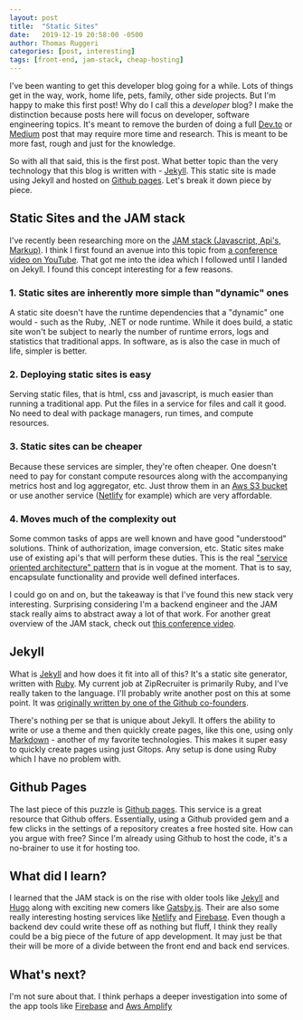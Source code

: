 ```yaml
---
layout: post
title:  "Static Sites"
date:   2019-12-19 20:58:00 -0500
author: Thomas Ruggeri
categories: [post, interesting]
tags: [front-end, jam-stack, cheap-hosting]
---
```

I've been wanting to get this developer blog going for a while. Lots of things get in the way, work, home life, pets,
family, other side projects. But I'm happy to make this first post! Why do I call this a _developer_ blog?
I make the distinction because posts here will focus on developer, software engineering topics. It's meant to
remove the burden of doing a full [Dev.to](https://www.dev.to) or [Medium](https://www.medium.com) post 
that may require more time and research. This is meant to be more fast, rough and just for the knowledge.

So with all that said, this is the first post. What better topic than the very technology that this blog is written
with - [Jekyll](https://jekyllrb.com/). This static site is made using Jekyll and hosted on 
[Github pages](https://pages.github.com/). Let's break it down piece by piece.

## Static Sites and the JAM stack

I've recently been researching more on the [JAM stack (Javascript, Api's, Markup)](https://jamstack.org/). 
I think I first found an avenue into this topic from 
[a conference video on YouTube](https://www.youtube.com/watch?v=QeNLdiTHy4M). That got me into the idea which I 
followed until I landed on Jekyll. I found this concept interesting for a few reasons.

### 1. Static sites are inherently more simple than "dynamic" ones

A static site doesn't have the runtime dependencies that a "dynamic" one would - such as the Ruby, .NET or node runtime.
While it does build, a static site won't be subject to nearly the number of runtime errors, logs
and statistics that traditional apps. In software, as is also the case in much of life, simpler is better.

### 2. Deploying static sites is easy

Serving static files, that is html, css and javascript, is much easier than running a traditional app. Put the files in
a service for files and call it good. No need to deal with package managers, run times, and compute resources.

### 3. Static sites can be cheaper

Because these services are simpler, they're often cheaper. One doesn't need to pay for constant compute resources
along with the accompanying metrics host and log aggregator, etc. Just throw them in an 
[Aws S3 bucket](https://aws.amazon.com/s3/pricing/) or use another
service ([Netlify](https://www.netlify.com/pricing/) for example) which are very affordable.

### 4. Moves much of the complexity out

Some common tasks of apps are well known and have good "understood" solutions. Think of authorization, image conversion,
etc. Static sites make use of existing api's that will perform these duties. This is the real ["service oriented
architecture" pattern](https://martinfowler.com/articles/microservices.html) that is in vogue at the moment.
That is to say, encapsulate functionality and provide well defined interfaces.

I could go on and on, but the takeaway is that I've found this new stack very interesting. Surprising considering I'm 
a backend engineer and the JAM stack really aims to abstract away a lot of that work. For another great overview 
of the JAM stack, check out [this conference video](https://www.youtube.com/watch?v=dqqMFpR7sMk).

## Jekyll

What is [Jekyll](https://jekyllrb.com/) and how does it fit into all of this? It's a static site generator, 
written with [Ruby](https://www.ruby-lang.org/en/). My current job at ZipRecruiter is primarily Ruby, 
and I've really taken to the language. I'll probably write another post on this at some point.
It was [originally written by one of the Github co-founders](https://en.wikipedia.org/wiki/Jekyll_(software)#History).

There's nothing per se that is unique about Jekyll. It offers the ability to write or use a theme and then quickly
create pages, like this one, using only [Markdown](https://en.wikipedia.org/wiki/Markdown) - another 
of my favorite technologies. This makes it super easy to quickly create pages using just Gitops. Any setup is done
using Ruby which I have no problem with.

## Github Pages

The last piece of this puzzle is [Github pages](https://pages.github.com/). This service is a great resource 
that Github offers. Essentially, using a Github provided gem and a few clicks in the settings of a repository 
creates a free hosted site. How can you argue with free? Since I'm already using Github to host the code, it's
a no-brainer to use it for hosting too.

## What did I learn?

I learned that the JAM stack is on the rise with older tools like [Jekyll](https://jekyllrb.com/) and [
Hugo](https://gohugo.io/) along with exciting new comers like [Gatsby.js](https://www.gatsbyjs.org/).
Their are also some really interesting hosting services like [Netlify](https://www.netlify.com/)
and [Firebase](https://firebase.google.com/). Even though a backend dev could write these off as nothing but fluff,
I think they really could be a big piece of the future of app development. It may just be that their will be more
of a divide between the front end and back end services.

## What's next?

I'm not sure about that. I think perhaps a deeper investigation into some of the app tools like
[Firebase](https://firebase.google.com/) and [Aws Amplify](https://aws.amazon.com/amplify/)

